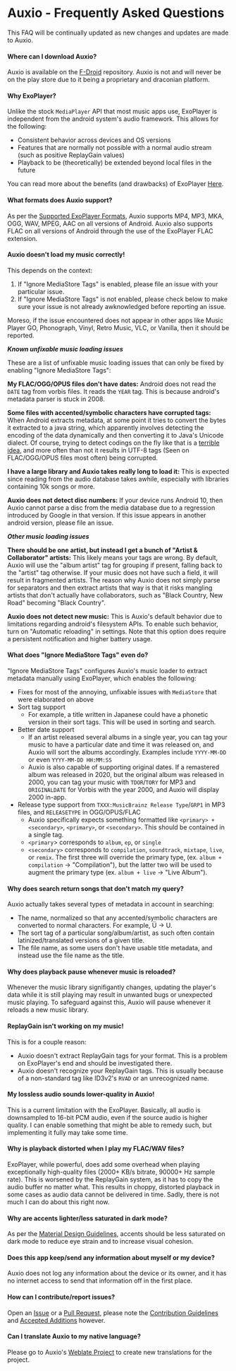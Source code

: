 # Auxio - Frequently Asked Questions
This FAQ will be continually updated as new changes and updates are made to Auxio.

#### Where can I download Auxio?
Auxio is available on the [F-Droid](https://f-droid.org/en/packages/org.oxycblt.auxio/) repository.
Auxio is not and will never be on the play store due to it being a proprietary and draconian platform.

#### Why ExoPlayer?
Unlike the stock `MediaPlayer` API that most music apps use, ExoPlayer is independent from the android system's
audio framework. This allows for the following:
- Consistent behavior across devices and OS versions
- Features that are normally not possible with a normal audio stream (such as positive ReplayGain values)
- Playback to be (theoretically) be extended beyond local files in the future

You can read more about the benefits (and drawbacks) of ExoPlayer [Here](https://exoplayer.dev/pros-and-cons.html).

#### What formats does Auxio support?
As per the [Supported ExoPlayer Formats](https://exoplayer.dev/supported-formats.html), Auxio supports
MP4, MP3, MKA, OGG, WAV, MPEG, AAC on all versions of Android. Auxio also supports FLAC on all versions
of Android through the use of the ExoPlayer FLAC extension.

#### Auxio doesn't load my music correctly!
This depends on the context:
1. If "Ignore MediaStore Tags" is enabled, please file an issue with your particular issue.
2. If "Ignore MediaStore Tags" is not enabled, please check below to make sure your issue is not already
awknowledged before reporting an issue.

Moreso, if the issue encountered does not appear in other apps like Music Player GO, Phonograph,
Vinyl, Retro Music, VLC, or Vanilla, then it should be reported.

***Known unfixable music loading issues***

These are a list of unfixable music loading issues that can only be fixed by enabling "Ignore MediaStore Tags":

**My FLAC/OGG/OPUS files don't have dates:** Android does not read the `DATE` tag from vorbis files. It reads the `YEAR` tag. This is because android's metadata parser is
stuck in 2008.

**Some files with accented/symbolic characters have corrupted tags:** When Android extracts metadata, at some point it tries to convert the bytes it extracted to a
java string, which apparently involves detecting the encoding of the data dynamically and then converting it to Java's Unicode dialect. Of course, trying to detect
codings on the fly like that is a [terrible idea](https://en.wikipedia.org/wiki/Bush_hid_the_facts), and more often than not it results in UTF-8 tags (Seen on
FLAC/OGG/OPUS files most often) being corrupted.

**I have a large library and Auxio takes really long to load it:** This is expected since reading from the audio database takes awhile, especially with libraries
containing 10k songs or more.

**Auxio does not detect disc numbers:** If your device runs Android 10, then Auxio cannot parse a disc from the media database due to
a regression introduced by Google in that version. If this issue appears in another android version, please file an issue. 

***Other music loading issues***

**There should be one artist, but instead I get a bunch of "Artist & Collaborator" artists:** This likely means your tags are wrong. By default, Auxio will use the
"album artist" tag for grouping if present, falling back to the "artist" tag otherwise. If your music does not have such a field, it will result in fragmented artists.
The reason why Auxio does not simply parse for separators and then extract artists that way is that it risks mangling artists that don't actually have collaborators,
such as "Black Country, New Road" becoming "Black Country".

**Auxio does not detect new music:** This is Auxio's default behavior due to limitations regarding android's filesystem APIs. To enable such behavior, turn on
"Automatic reloading" in settings. Note that this option does require a persistent notification and higher battery usage.

#### What does "Ignore MediaStore Tags" even do?
"Ignore MediaStore Tags" configures Auxio's music loader to extract metadata manually using ExoPlayer, which enables the following:
- Fixes for most of the annoying, unfixable issues with `MediaStore` that were elaborated on above
- Sort tag support
	- For example, a title written in Japanese could have a phonetic version in their sort tags. This will be used in sorting and search.
- Better date support
	- If an artist released several albums in a single year, you can tag your music to have a particular date and time it was released on, and Auxio will
	sort the albums accordingly. Examples include `YYYY-MM-DD` or even `YYYY-MM-DD HH:MM:SS`
	- Auxio is also capable of supporting original dates. If a remastered album was released in 2020, but the original album was released in 2000,
	you can tag your music with `TDOR`/`TORY` for MP3 and `ORIGINALDATE` for Vorbis with the year 2000, and Auxio will display 2000 in-app.
- Release type support from `TXXX:MusicBrainz Release Type`/`GRP1` in MP3 files, and `RELEASETYPE` in OGG/OPUS/FLAC
	- Auxio specifically expects something formatted like `<primary> + <secondary>`, `<primary>`, or `<secondary>`. This should be contained in a single tag.
	- `<primary`> corresponds to `album`, `ep`, or `single`
	- `<secondary>` corresponds to `compilation`, `soundtrack`, `mixtape`, `live`, or `remix`. The first three will override the primary type,
		(ex. `album + compilation` -> "Compilation"), but the latter two will be used to augment the primary type (ex. `album + live` -> "Live Album").

#### Why does search return songs that don't match my query?
Auxio actually takes several types of metadata in account in searching:
- The name, normalized so that any accented/symbolic characters are converted to normal characters. For example, Ü -> U.
- The sort tag of a particular song/album/artist, as such often contain latinized/translated versions of a given title.
- The file name, as some users don't have usable title metadata, and instead use the file name as the title.

#### Why does playback pause whenever music is reloaded?
Whenever the music library signifigantly changes, updating the player's data while it is still playing may result in
unwanted bugs or unexpected music playing. To safeguard against this, Auxio will pause whenever it reloads a new
music library. 

#### ReplayGain isn't working on my music!
This is for a couple reason:
- Auxio doesn't extract ReplayGain tags for your format. This is a problem on ExoPlayer's end and should be
investigated there.
- Auxio doesn't recognize your ReplayGain tags. This is usually because of a non-standard tag like ID3v2's `RVAD` or
an unrecognized name.

#### My lossless audio sounds lower-quality in Auxio!
This is a current limitation with the ExoPlayer. Basically, all audio is downsampled to 16-bit PCM audio, even
if the source audio is higher quality. I can enable something that might be able to remedy such, but implementing it
fully may take some time.

#### Why is playback distorted when I play my FLAC/WAV files?
ExoPlayer, while powerful, does add some overhead when playing exceptionally high-quality files (2000+ KB/s bitrate,
90000+ Hz sample rate). This is worsened by the ReplayGain system, as it has to copy the audio buffer no matter what.
This results in choppy, distorted playback in some cases as audio data cannot be delivered in time. Sadly, there is
not much I can do about this right now.

#### Why are accents lighter/less saturated in dark mode?
As per the [Material Design Guidelines](https://material.io/design/color/dark-theme.html), accents should be less
saturated on dark mode to reduce eye strain and to increase visual cohesion.

#### Does this app keep/send any information about myself or my device?
Auxio does not log any information about the device or its owner, and it has no internet access to send that information off in the first place.

#### How can I contribute/report issues?
Open an [Issue](https://github.com/OxygenCobalt/Auxio/issues) or a [Pull Request](https://github.com/OxygenCobalt/Auxio/pulls),
please note the [Contribution Guidelines](../.github/CONTRIBUTING.md) and [Accepted Additions](ADDITIONS.md) however.

#### Can I translate Auxio to my native language?
Please go to Auxio's [Weblate Project](https://hosted.weblate.org/engage/auxio/) to create new translations for the project.

